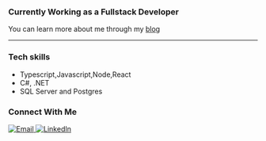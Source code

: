 ### Currently Working as a Fullstack Developer

You can learn more about me through my [blog](https://vilih.com/)

---

### Tech skills
- Typescript,Javascript,Node,React
- C#, .NET
- SQL Server and Postgres

### Connect With Me  
<div align="start">
  <a href="mailto:gnlnascimento@gmail.com" target="_blank">
    <img src="https://img.shields.io/badge/-Gmail-%23333?style=for-the-badge&logo=gmail&logoColor=white" alt="Email" />
  </a>
  <a href="https://www.linkedin.com/in/nunesdev/" target="_blank">
    <img src="https://img.shields.io/badge/-LinkedIn-%230077B5?style=for-the-badge&logo=linkedin&logoColor=white" alt="LinkedIn" />
  </a>
</div>
